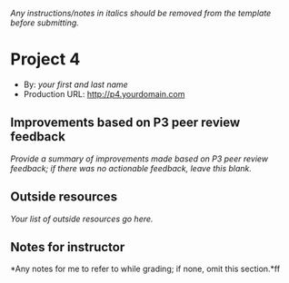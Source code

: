 *Any instructions/notes in italics should be removed from the template before submitting.* 

# Project 4
+ By: *your first and last name*
+ Production URL: <http://p4.yourdomain.com>

## Improvements based on P3 peer review feedback
*Provide a summary of improvements made based on P3 peer review feedback; if there was no actionable feedback, leave this blank.*

## Outside resources
*Your list of outside resources go here.*

## Notes for instructor
*Any notes for me to refer to while grading; if none, omit this section.*ff